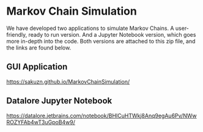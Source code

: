# Markov Chain Simulation
We have developed two applications to simulate Markov Chains. A user-friendly, ready to run version.
And a Jupyter Notebook version, which goes more in-depth into the code.
Both versions are attached to this zip file, and the links are found below.
## GUI Application
https://sakuzn.github.io/MarkovChainSimulation/
## Datalore Jupyter Notebook
https://datalore.jetbrains.com/notebook/BHICuHTWkj8Anq9egAu6Pv/NWwROZYFAb4wT3uGpoB4w9/